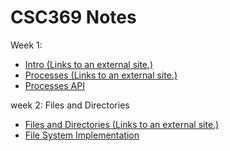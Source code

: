 # CSC369 Notes

Week 1:

* [Intro \(Links to an external site.\)](http://pages.cs.wisc.edu/~remzi/OSTEP/intro.pdf)
* [Processes \(Links to an external site.\)](http://pages.cs.wisc.edu/~remzi/OSTEP/cpu-intro.pdf)
* [Processes API](http://pages.cs.wisc.edu/~remzi/OSTEP/cpu-api.pdf)

week 2: Files and Directories

* [Files and Directories \(Links to an external site.\)](http://pages.cs.wisc.edu/~remzi/OSTEP/file-intro.pdf)
* [File System Implementation](http://pages.cs.wisc.edu/~remzi/OSTEP/file-implementation.pdf)



